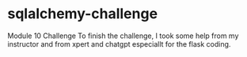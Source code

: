 # sqlalchemy-challenge
Module 10 Challenge
To finish the challenge, I took some help from my instructor and from xpert and chatgpt especiallt for the flask coding.
